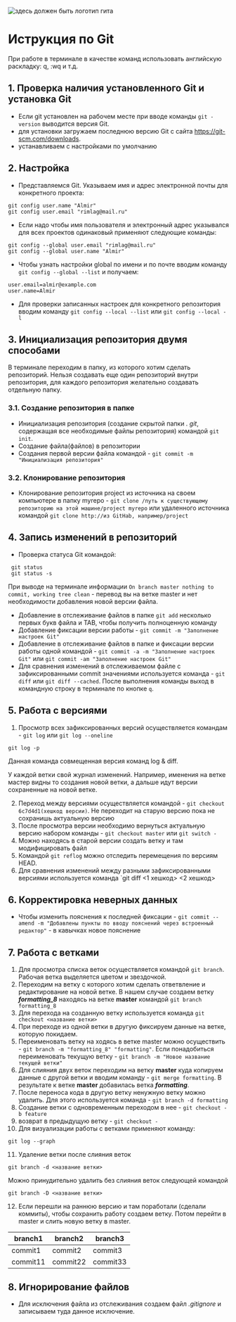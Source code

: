 ![здесь должен быть логотип гита](Git-Logo-1788C.png)
# Иструкция по Git
При работе в терминале в качестве команд использовать английскую раскладку: q, :wq  и т.д.
## 1. Проверка наличия установленного Git и установка Git
* Если git установлен на рабочем месте при вводе команды `git -version` выводится версия Git.
* для установки загружаем последнюю версию Git с сайта https://git-scm.com/downloads.
* устанавливаем с настройками по умолчанию

## 2. Настройка
* Представляемся Git. Указываем имя и адрес электронной почты для конкретного проекта:
```
git config user.name "Almir"
git config user.email "rimlag@mail.ru"
```
* Если надо чтобы имя пользователя и электронный адрес указывался для всех проектов одинаковый применяют следующие команды:
```
git config --global user.email "rimlag@mail.ru"
git config --global user.name "Almir"
```
* Чтобы узнать настройки global по имени и по почте вводим команду `git config --global --list` и получаем:
```
user.email=almir@example.com
user.name=Almir
```
* Для проверки записанных настроек для конкретного репозитория вводим команду `git config --local --list` или `git config --local -l`


## 3. Инициализация репозитория двумя способами
В терминале переходим в папку, из которого хотим сделать репозиторий.
Нельзя создавать еще один репозиторий внутри репозитория, для каждого репозитория желательно создавать отдельную папку. 
### 3.1. Создание репозитория в папке
* Инициализация репозитория (создание скрытой папки *. git*, содержащая все необходимые файлы репозитория) командой `git init`.
* Создание файла(файлов) в репозитории
* Создания первой версии файла командой - `git commit -m "Инициализация репозитория"`
### 3.2. Клонирование репозитория
* Клонирование репозитория project из источника на своем компьютере в папку myrepo - `git clone /путь к существующему репозиторию на этой машине/project myrepo` или удаленного источника  командой `git clone http://из GitHab, например/project`


## 4. Запись изменений в репозиторий
* Проверка статуса Git командой:
```
 git status
 git status -s
 ```
  При выводе на терминале информации `On branch master nothing to commit, working tree clean` - перевод вы на ветке master и нет необходимости добавления новой версии файла.
* Добавление в отслеживание файлов в папке `git add` несколько первых букв файла и TAB, чтобы получить полноценную команду
* Добавление фиксации версии работы - `git commit -m "Заполнение настроек Git"`
* Добавление в отслеживание файлов в папке и фиксации версии работы одной командой - `git commit -a -m "Заполнение настроек Git"` или `git commit -am "Заполнение настроек Git"`
* Для сравнения изменений в отслеживаемом файле с зафиксированными commit значениями используется команда - `git diff` или `git diff --cached`. После выполнения команды выход в командную строку в терминале по кнопке `q`.

## 5. Работа с версиями
1. Просмотр всех зафиксированных версий осуществляется командам  - `git log` или `git log --oneline`
```
git log -p
```
Данная команда совмещенная версия команд log & diff. 

У каждой ветки свой журнал изменений. Например, именения на ветке мастер видны то создания новой ветки, а дальше идут версии сохраненные на новой ветке. 

2. Переход между версиями осуществляется командой - `git checkout 6c7d4d1(хешкод версии)`. Не переходит на старую версию пока не сохранишь актуальную версию
3. После просмотра версии необходимо вернуться актуальную версию набором команды -  `git checkout master` или `git switch -`
4. Можно находясь в старой версии создать ветку и там модифицировать файл
5. Командой `git reflog` можно отследить перемещения по версиям HEAD. 
6. Для сравнения изменений между разными зафиксированными версиями используется команда `git diff <1 хешкод> <2 хешкод>


## 6. Корректировка неверных данных
* Чтобы изменить пояснения к последней фиксации - `git commit --amend -m "Добавлены пункты по вводу пояснений через встроенный редактор"` - в кавычках новое пояснение 

## 7. Работа с ветками
1. Для просмотра списка веток осуществляется командой `git branch`. Рабочая ветка выделяется цветом и звездочкой.
2. Переходим на ветку с которого хотим сделать ответвление и редактирование на новой ветке. В нашем случае создаем ветку *__formatting_8__* находясь на ветке **master** командой `git branch formatting_8`
3. Для перехода на созданную ветку используется команда `git checkout <название ветки>`
4. При переходе из одной ветки в другую фиксируем данные на ветке, которую покидаем.
5. Переименовать ветку на ходясь в ветке master можно осуществить - `git branch -m "formatting_8" "formatting"`. Если понадобиться переименовать текущую ветку - `git branch -m "Новое название текущей ветки"`
6. Для слияния двух веток переходим на ветку **master** куда копируем данные с другой ветки и вводим команду - `git merge formatting`. В результате к ветке **master** добавилась ветка __*formatting*__.
7. После переноса кода в другую ветку ненужную ветку можно удалить. Для этого используется команда - `git branch -d formatting`
8. Создание ветки с одновременным переходом в нее - `git checkout -b feature`
9. возврат в предыдущую ветку - `git checkout - `
10. Для визуализации работы с ветками применяют команду:
```
git log --graph
```
11. Удаление ветки после слияния веток
```
git branch -d <название ветки>
```
Можно принудительно удалить без слияния веток следующей  командой
 ```
git branch -D <название ветки>
```
12. Если перешли на раннюю версию и там поработали (сделали коммиты), чтобы сохранить работу создаем ветку. Потом перейти в master и слить новую ветку в master.  


branch1 | branch2 | branch3
--- | --- | ---
commit1 | commit2 | commit3
commit11| commit22|commit33




## 8. Игнорирование файлов
* Для исключения файла из отслеживания создаем файл *.gitignore* и записываем туда данное исключение.







